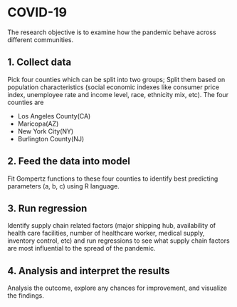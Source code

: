 # COVID-19
The research objective is to examine how the pandemic behave across different communities.

## 1. Collect data
Pick four counties which can be split into two groups;
Split them based on population characteristics (social economic indexes like consumer price index, unemployee rate and income level, race, ethnicity mix, etc). The four counties are 
- Los Angeles County(CA) 
- Maricopa(AZ)
- New York City(NY)
- Burlington County(NJ)

## 2. Feed the data into model
Fit Gompertz functions to these four counties to identify best predicting parameters (a, b, c) using R language. 

## 3. Run regression 
Identify supply chain related factors (major shipping hub, availability of health care facilities, number of healthcare worker, medical supply, inventory control, etc) and run regressions to see what supply chain factors are most influential to the spread of the pandemic.

## 4. Analysis and interpret the results
Analysis the outcome, explore any chances for improvement, and visualize the findings. 
